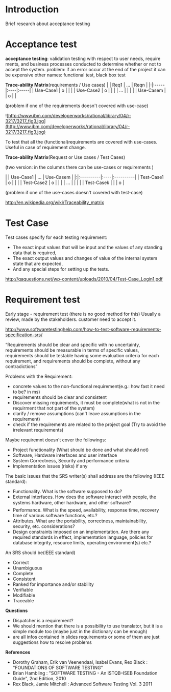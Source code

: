 # Introduction #

Brief research about acceptance testing

# Acceptance test #

**acceptance testing**: validation testing with respect to user needs, require ments, and business processes conducted to determine whether or not to accept the system.
problem: if an error occur at the end of the project it can be expensive
other names: functional test, black box test


**Trace-ability Matrix**(requirements / Use cases)
| | Req1 | ... | Reqn |
|:|:-----|:----|:-----|
| Use-Case1 | o |  |  |
| Use-Case2 | o |  |  |
| ... |  |  |  |
| Use-Casem |  | o |  |

(problem if one of the requirements doesn't covered with use-case)

![http://www.ibm.com/developerworks/rational/library/04/r-3217/3217_fig3.jpg](http://www.ibm.com/developerworks/rational/library/04/r-3217/3217_fig3.jpg)

To test that all the (functional)requirements are covered with use-cases.
Useful in case of requirement change.


**Trace-ability Matrix**(Request or Use cases / Test Cases)

(two version: in the columns there can be use-cases or requirements )

| | Use-Case1 | ... | Use-Casem |
|:|:----------|:----|:----------|
| Test-Case1 | o |  |  |
| Test-Case2 | o |  |  |
| ... |  |  |  |
| Test-Casek |  |  | o |

(problem if one of the use-cases doesn't covered with test-case)

http://en.wikipedia.org/wiki/Traceability_matrix

# Test Case #

Test cases specify for each testing requirement:

  * The exact input values that will be input and the values of any standing data that is required,
  * The exact output values and changes of value of the internal system state that are expected,
  * And any special steps for setting up the tests.

http://qaquestions.net/wp-content/uploads/2010/04/Test-Case_Login1.pdf

# Requirement test #
Early stage - requirement test (there is no good method for this)
Usually a review, made by the stakeholders. customer need to accept it.

http://www.softwaretestinghelp.com/how-to-test-software-requirements-specification-srs/

“Requirements should be clear and specific with no uncertainty, requirements should be measurable in terms of specific values, requirements should be testable having some evaluation criteria for each requirement, and requirements should be complete, without any contradictions”

Problems with the Requirement:
  * concrete values to the non-functional requirement(e.g.: how fast it need to be? in ms)
  * requirements should be clear and consistent
  * Discover missing requirements, it must be complete(what is not in the requirment that not part of the system)
  * clarify / remove assumptions (can't leave assumptions in the requirement)
  * check if the requirements are related to the project goal (Try to avoid the irrelevant requirements)

Maybe requiremnt doesn't cover the followings:
  * Project functionality (What should be done and what should not)
  * Software, Hardware interfaces and user interface
  * System Correctness, Security and performance criteria
  * Implementation issues (risks) if any


The basic issues that the SRS writer(s) shall address are the following (IEEE standard):
  * Functionality. What is the software supposed to do?
  * External interfaces. How does the software interact with people, the systems hardware, other hardware, and other software?
  * Performance. What is the speed, availability, response time, recovery time of various software functions, etc.?
  * Attributes. What are the portability, correctness, maintainability, security, etc. considerations?
  * Design constraints imposed on an implementation. Are there any required standards in effect, implementation language, policies for database integrity, resource limits, operating environment(s) etc.?

An SRS should be(IEEE standard)
  * Correct
  * Unambiguous
  * Complete
  * Consistent
  * Ranked for importance and/or stability
  * Verifiable
  * Modifiable
  * Traceable

**Questions**
  * Dispatcher is a requirement?
  * We should mention that there is a possibility to use translator, but it is a simple module too (maybe just in the dictionary can be enough)
  * are all infos contained in slides requirements or some of them are just suggestions how to resolve problems

**References**
  * Dorothy Graham, Erik van Veenendaal, Isabel Evans, Rex Black : "FOUNDATIONS OF SOFTWARE TESTING"
  * Brian Hambling  : "SOFTWARE TESTING - An ISTQB–ISEB Foundation Guide", 2nd Edition, 2010
  * Rex Black, Jamie Mitchell : Advanced Software Testing Vol. 3 2011